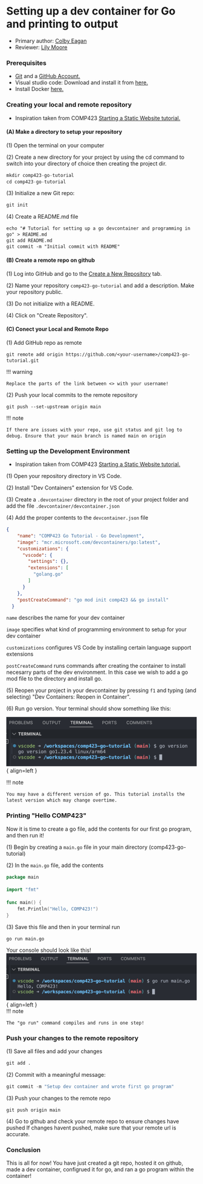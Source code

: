 # Setting up a dev container for Go and printing to output

* Primary author: [Colby Eagan](https://github.com/colbyeagan)
* Reviewer: [Lily Moore](https://github.com/lilyem)


### Prerequisites
* [Git](https://git-scm.com/downloads) and a [GitHub Account.](https://www.google.com/url?sa=t&source=web&rct=j&opi=89978449&url=https://github.com/&ved=2ahUKEwiG29OU45OLAxVKw_ACHaGgCdAQFnoECAoQAQ&usg=AOvVaw38IHvcyBra8HGhmSxvlCGw)
* Visual studio code: Download and install it from [here.](https://code.visualstudio.com/download)
* Install Docker [here.](https://docs.docker.com/desktop/setup/install/mac-install/)

### Creating your local and remote repository  
* Inspiration taken from COMP423 [Starting a Static Website tutorial.](https://comp423-25s.github.io/resources/MkDocs/tutorial/)

#### (A) Make a directory to setup your repository


(1) Open the terminal on your computer 

(2) Create a new directory for your project by using the cd command to switch into your directory of choice then creating the project dir. 

``` py
mkdir comp423-go-tutorial
cd comp423-go-tutorial
```

(3) Initialize a new Git repo:

``` py
git init
```

(4) Create a README.md file
```
echo "# Tutorial for setting up a go devcontainer and programming in go" > README.md
git add README.md
git commit -m "Initial commit with README"
```

#### (B) Create a remote repo on github
(1) Log into GitHub and go to the [Create a New Repository](https://github.com/new) tab.

(2) Name your repository `comp423-go-tutorial` and add a description. Make your repository public.

(3) Do not initialize with a README.

(4) Click on "Create Repository".



#### (C) Conect your Local and Remote Repo

(1) Add GitHub repo as remote

```
git remote add origin https://github.com/<your-username>/comp423-go-tutorial.git
```

!!! warning 

    Replace the parts of the link between <> with your username!

(2) Push your local commits to the remote repository 

```
git push --set-upstream origin main
```
!!! note 

    If there are issues with your repo, use git status and git log to debug. Ensure that your main branch is named main on origin



### Setting up the Development Environment  
* Inspiration taken from COMP423 [Starting a Static Website tutorial.](https://comp423-25s.github.io/resources/MkDocs/tutorial/)

(1) Open your repository directory in VS Code. 

(2) Install "Dev Containers" extension for VS Code.

(3) Create a `.devcontainer` directory in the root of your project folder and add the file 
    `
    .devcontainer/devcontainer.json
    `

(4) Add the proper contents to the `devcontainer.json` file
``` json
{
    "name": "COMP423 Go Tutorial - Go Development",
    "image": "mcr.microsoft.com/devcontainers/go:latest", 
    "customizations": {
      "vscode": {
        "settings": {},
        "extensions": [
          "golang.go" 
        ]
      }
    },
    "postCreateCommand": "go mod init comp423 && go install"
  }
```

`name` describes the name for your dev container

`image` specifies what kind of programming environment to setup for your dev container

`customizations` configures VS Code by installing certain language support extensions

`postCreateCommand` runs commands after creating the container to install necesarry parts of the dev environment. In this case we wish to add a go mod file to the directory and install go.

(5) Reopen your project in your devcontainer by pressing `f1` and typing (and selecting) "Dev Containers: Reopen in Container".

(6) Run go version. Your terminal should show something like this:


![Go version screenshot](screenshot.png){ align=left }    

    

!!! note 

    You may have a different version of go. This tutorial installs the latest version which may change overtime.


### Printing "Hello COMP423"

Now it is time to create a go file, add the contents for our first go program, and then run it!

(1) Begin by creating a `main.go` file in your main directory (comp423-go-tutorial) 

(2) In the `main.go` file, add the contents

``` go
package main

import "fmt"

func main() {
	fmt.Println("Hello, COMP423!")
}
```  
      

(3) Save this file and then in your terminal run
``` 
go run main.go
```   

Your console should look like this!  
![Go version screenshot](Screenshot2.png){ align=left }  
!!! note 

    The "go run" command compiles and runs in one step!

### Push your changes to the remote repository  

(1) Save all files and add your changes
``` py
git add .
```

(2) Commit with a meaningful message:

``` py
git commit -m "Setup dev container and wrote first go program"
```

(3) Push your changes to the remote repo
```
git push origin main
```

(4) Go to github and check your remote repo to ensure changes have pushed
If changes havent pushed, make sure that your remote url is accurate.


### Conclusion  
This is all for now! You have just created a git repo, hosted it on github, made a dev container, configrued it for go, and ran a go program within the container!